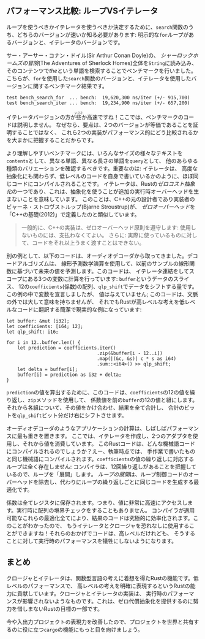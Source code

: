 <!-- ## Comparing Performance: Loops vs. Iterators -->

## パフォーマンス比較: ループVSイテレータ

<!-- To determine whether to use loops or iterators, you need to know which version -->
<!-- of our `search` functions is faster: the version with an explicit `for` loop or -->
<!-- the version with iterators. -->

ループを使うべきかイテレータを使うべきか決定するために、`search`関数のうち、どちらのバージョンが速いか知る必要があります:
明示的な`for`ループがあるバージョンと、イテレータのバージョンです。

<!-- We ran a benchmark by loading the entire contents of *The Adventures of -->
<!-- Sherlock Holmes* by Sir Arthur Conan Doyle into a `String` and looking for the -->
<!-- word *the* in the contents. Here are the results of the benchmark on the -->
<!-- version of `search` using the `for` loop and the version using iterators: -->

サー・アーサー・コナン・ドイル(Sir Arthur Conan Doyle)の、
*シャーロックホームズの冒険*(The Adventures of Sherlock Homes)全体を`String`に読み込み、
そのコンテンツで*the*という単語を検索することでベンチマークを行いました。
こちらが、`for`を使用した`search`関数のバージョンと、イテレータを使用したバージョンに関するベンチマーク結果です。

```text
test bench_search_for  ... bench:  19,620,300 ns/iter (+/- 915,700)
test bench_search_iter ... bench:  19,234,900 ns/iter (+/- 657,200)
```

<!-- The iterator version was slightly faster! We won’t explain the benchmark code -->
<!-- here, because the point is not to prove that the two versions are equivalent -->
<!-- but to get a general sense of how these two implementations compare -->
<!-- performance-wise. -->

イテレータバージョンの方が<ruby>些<rp>(</rp><rt>いささ</rt><rp>)</rp></ruby>か高速ですね！ここでは、ベンチマークのコードは説明しません。
なぜなら、要点は、2つのバージョンが等価であることを証明することではなく、
これら2つの実装がパフォーマンス的にどう比較されるかを大まかに把握することだからです。

<!-- For a more comprehensive benchmark, you should check various texts of -->
<!-- various sizes as the `contents`, different words and words of different lengths -->
<!-- as the `query`, and all kinds of other variations. The point is this: -->
<!-- iterators, although a high-level abstraction, get compiled down to roughly the -->
<!-- same code as if you’d written the lower-level code yourself. Iterators are one -->
<!-- of Rust’s *zero-cost abstractions*, by which we mean using the abstraction -->
<!-- imposes no additional runtime overhead. This is analogous to how Bjarne -->
<!-- Stroustrup, the original designer and implementor of C++, defines -->
<!-- *zero-overhead* in “Foundations of C++” (2012): -->

より理解しやすいベンチマークには、いろんなサイズの様々なテキストを`contents`として、異なる単語、異なる長さの単語を`query`として、
他のあらゆる種類のバリエーションを確認するべきです。重要なのは: イテレータは、
高度な抽象化にも関わらず、低レベルのコードを自身で書いているかのように、ほぼ同じコードにコンパイルされることです。
イテレータは、Rustの*ゼロコスト抽象化*の一つであり、これは、抽象化を使うことが追加の実行時オーバーヘッドを生まないことを意味しています。
このことは、C++の元の設計者であり実装者のビャーネ・ストロヴストルップ(Bjarne Stroustrup)が、
*ゼロオーバーヘッド*を「C++の基礎(2012)」で定義したのと類似しています。

<!-- > In general, C++ implementations obey the zero-overhead principle: What you -->
<!-- > don’t use, you don’t pay for. And further: What you do use, you couldn’t hand -->
<!-- > code any better. -->

> 一般的に、C++の実装は、ゼロオーバーヘッド原則を遵守します: 使用しないものには、支払わなくてよい。
> さらに: 実際に使っているものに対して、コードをそれ以上うまく渡すことはできない。

<!-- As another example, the following code is taken from an audio decoder. The -->
<!-- decoding algorithm uses the linear prediction mathematical operation to -->
<!-- estimate future values based on a linear function of the previous samples. This -->
<!-- code uses an iterator chain to do some math on three variables in scope: a -->
<!-- `buffer` slice of data, an array of 12 `coefficients`, and an amount by which -->
<!-- to shift data in `qlp_shift`. We’ve declared the variables within this example -->
<!-- but not given them any values; although this code doesn’t have much meaning -->
<!-- outside of its context, it’s still a concise, real-world example of how Rust -->
<!-- translates high-level ideas to low-level code: -->

別の例として、以下のコードは、オーディオデコーダから取ってきました。デコードアルゴリズムは、
線形予測数学演算を使用して、以前のサンプルの線形関数に基づいて未来の値を予測します。このコードは、
イテレータ連結をしてスコープにある3つの変数に計算を行っています: `buffer`というデータのスライス、
12の`coefficients`(係数)の配列、`qlp_shift`でデータをシフトする量です。この例の中で変数を宣言しましたが、
値は与えていません; このコードは、文脈の外では大して意味を持ちませんが、
それでもRustが高レベルな考えを低レベルなコードに翻訳する簡潔で現実的な例になっています:

```rust,ignore
let buffer: &mut [i32];
let coefficients: [i64; 12];
let qlp_shift: i16;

for i in 12..buffer.len() {
    let prediction = coefficients.iter()
                                 .zip(&buffer[i - 12..i])
                                 .map(|(&c, &s)| c * s as i64)
                                 .sum::<i64>() >> qlp_shift;
    let delta = buffer[i];
    buffer[i] = prediction as i32 + delta;
}
```

<!-- To calculate the value of `prediction`, this code iterates through each of the -->
<!-- 12 values in `coefficients` and uses the `zip` method to pair the coefficient -->
<!-- values with the previous 12 values in `buffer`. Then, for each pair, we -->
<!-- multiply the values together, sum all the results, and shift the bits in the -->
<!-- sum `qlp_shift` bits to the right. -->

`prediction`の値を算出するために、このコードは、`coefficients`の12の値を繰り返し、`zip`メソッドを使用して、
係数値を前の`buffer`の12の値と組にします。それから各組について、その値をかけ合わせ、結果を全て合計し、
合計のビットを`qlp_shift`ビット分だけ右にシフトさせます。

<!-- Calculations in applications like audio decoders often prioritize performance -->
<!-- most highly. Here, we’re creating an iterator, using two adaptors, and then -->
<!-- consuming the value. What assembly code would this Rust code compile to? Well, -->
<!-- as of this writing, it compiles down to the same assembly you’d write by hand. -->
<!-- There’s no loop at all corresponding to the iteration over the values in -->
<!-- `coefficients`: Rust knows that there are 12 iterations, so it “unrolls” the -->
<!-- loop. *Unrolling* is an optimization that removes the overhead of the loop -->
<!-- controlling code and instead generates repetitive code for each iteration of -->
<!-- the loop. -->

オーディオデコーダのようなアプリケーションの計算は、しばしばパフォーマンスに最も重きを置きます。
ここでは、イテレータを作成し、2つのアダプタを使用し、それから値を消費しています。
このRustコードは、どんな機械語コードにコンパイルされるのでしょうか？えー、執筆時点では、
手作業で書いたものと同じ機械語にコンパイルされます。`coefficients`の値の繰り返しに対応するループは全く存在しません:
コンパイラは、12回繰り返しがあることを把握しているので、ループを「展開」します。
*ループの展開*は、ループ制御コードのオーバーヘッドを除去し、代わりにループの繰り返しごとに同じコードを生成する最適化です。

<!-- All of the coefficients get stored in registers, which means accessing the -->
<!-- values is very fast. There are no bounds checks on the array access at runtime. -->
<!-- All these optimizations that Rust is able to apply make the resulting code -->
<!-- extremely efficient. Now that you know this, you can use iterators and closures -->
<!-- without fear! They make code seem like it’s higher level but don’t impose a -->
<!-- runtime performance penalty for doing so. -->

係数は全てレジスタに保存されます。つまり、値に非常に高速にアクセスします。実行時に配列の境界チェックをすることもありません。
コンパイラが適用可能なこれらの最適化全てにより、結果のコードは究極的に効率化されます。このことがわかったので、
もうイテレータとクロージャを恐れなしに使用することができますね！それらのおかげでコードは、高レベルだけれども、
そうすることに対して実行時のパフォーマンスを犠牲にしないようになります。

<!-- ## Summary -->

## まとめ

<!-- Closures and iterators are Rust features inspired by functional programming -->
<!-- language ideas. They contribute to Rust’s capability to clearly express -->
<!-- high-level ideas at low-level performance. The implementations of closures and -->
<!-- iterators are such that runtime performance is not affected. This is part of -->
<!-- Rust’s goal to strive to provide zero-cost abstractions. -->

クロージャとイテレータは、関数型言語の考えに着想を得たRustの機能です。低レベルのパフォーマンスで、
高レベルの考えを明確に表現するというRustの能力に貢献しています。クロージャとイテレータの実装は、
実行時のパフォーマンスが影響されないようなものです。これは、ゼロ代償抽象化を提供するのに努力を惜しまないRustの目標の一部です。

<!-- Now that we’ve improved the expressiveness of our I/O project, let’s look at -->
<!-- some more features of `cargo` that will help us share the project with the -->
<!-- world. -->

今や入出力プロジェクトの表現力を改善したので、プロジェクトを世界と共有するのに役に立つ`cargo`の機能にもっと目を向けましょう。
